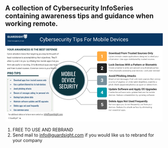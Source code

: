 ## A collection of Cybersecurity InfoSeries containing awareness tips and guidance when working remote.

![img](images/GuardSight-Working_From_Home-Mobile-Devices.png)

1. FREE TO USE AND REBRAND
2. Send mail to info@guardsight.com if you would like us to rebrand for your company
